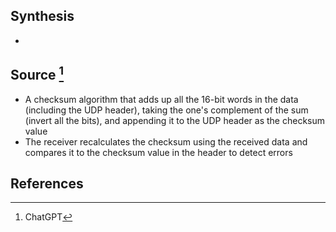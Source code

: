 ## Synthesis
- 
## Source [^1]
- A checksum algorithm that adds up all the 16-bit words in the data (including the UDP header), taking the one's complement of the sum (invert all the bits), and appending it to the UDP header as the checksum value
- The receiver recalculates the checksum using the received data and compares it to the checksum value in the header to detect errors
## References

[^1]: ChatGPT